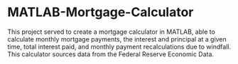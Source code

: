 # MATLAB-Mortgage-Calculator
This project served to create a mortgage calculator in MATLAB, able to calculate monthly mortgage payments, the interest and principal at a given time, total interest paid, and monthly payment recalculations due to windfall. This calculator sources data from the Federal Reserve Economic Data. 
